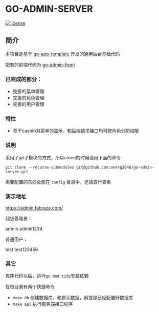 # GO-ADMIN-SERVER 

[![license](https://img.shields.io/github/license/anerg2046/go-admin-server.svg)](LICENSE)

## 简介

本项目是基于 [go-app-template](https://github.com/anerg2046/go-app-template) 开发的通用后台基础代码

配套的前端代码为 [go-admin-front](https://github.com/anerg2046/go-admin-front)

### 已完成的部分：

- 完善的菜单管理
- 完善的角色管理
- 完善的用户管理

### 特性

- 基于casbin对菜单的显示，和后端请求接口均可按角色分配权限

### 说明

采用了git子模块的方式，所以clone的时候请用下面的命令

`git clone --recurse-submodules git@github.com:anerg2046/go-admin-server.git`

需要配置的东西全部在 `config` 目录中，还请自行查看

### 演示地址

https://admin.fabraze.com/

超级管理员：

admin   admin1234

普通用户：

test    test123456

### 其它

克隆代码以后，运行`go mod tidy`安装依赖

在根目录有两个快捷命令

- `make db` 创建数据库，和默认数据，前提是已经配置好数据库
- `make api` 执行服务端接口程序